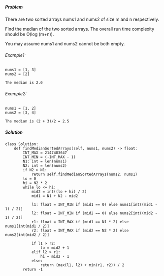 ##### Problem
There are two sorted arrays nums1 and nums2 of size m and n respectively.

Find the median of the two sorted arrays. The overall run time complexity should be O(log (m+n)).

You may assume nums1 and nums2 cannot be both empty.

###### Example1:
```
nums1 = [1, 3]
nums2 = [2]

The median is 2.0
```
###### Example2:
```
nums1 = [1, 2]
nums2 = [3, 4]

The median is (2 + 3)/2 = 2.5
```
##### Solution
```
class Solution:
    def findMedianSortedArrays(self, nums1, nums2) -> float:
        INT_MAX = 2147483647
        INT_MIN = (-INT_MAX - 1)
        N1: int = len(nums1)
        N2: int = len(nums2)
        if N2 > N1:
            return self.findMedianSortedArrays(nums2, nums1)
        lo = 0
        hi = N2 * 2
        while lo <= hi:
            mid2 = int((lo + hi) / 2)
            mid1 = N1 + N2 - mid2

            l1: float = INT_MIN if (mid1 == 0) else nums1[int((mid1 - 1) / 2)]
            l2: float = INT_MIN if (mid2 == 0) else nums2[int((mid2 - 1) / 2)]
            r1: float = INT_MAX if (mid1 == N1 * 2) else nums1[int(mid1 / 2)]
            r2: float = INT_MAX if (mid2 == N2 * 2) else nums2[int(mid2 / 2)]

            if l1 > r2:
                lo = mid2 + 1
            elif l2 > r1:
                hi = mid2 - 1
            else:
                return (max(l1, l2) + min(r1, r2)) / 2
        return -1
```
